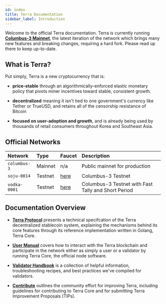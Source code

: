 ```yaml
---
id: index
title: Terra Documentation
sidebar_label: Introduction
---
```


Welcome to the official Terra documentation. Terra is currently running [**Columbus-3 Mainnet**](columbus3.md), the latest iteration of the network which brings many new features and breaking changes, requiring a hard fork. Please read up there to keep up-to-date.

## What is Terra?

Put simply, Terra is a new cryptocurrency that is:

* **price-stable** through an algorithmically-enforced elastic monetary policy that pivots miner incentives toward stable, consistent growth.

* **decentralized** meaning it isn't tied to one government's currency like Tether or TrueUSD, and retains all of the censorship resistance of Bitcoin

* **focused on user-adoption and growth**, and is already being used by thousands of retail consumers throughout Korea and Southeast Asia.

## Official Networks

| Network | Type | Faucet | Description |
| :-- | :-- | :-- | :-- |
| `columbus-3` | Mainnet | n/a | Public mainnet for production |
| `soju-0014` | Testnet | [here](https://soju-faucet.terra.money/) | Columbus-3 Testnet |
| `vodka-0001` | Testnet | [here](https://faucet.terra.money/) | Columbus-3 Testnet with Fast Tally and Short Period |

## Documentation Overview

- [**Terra Protocol**](dev-how-terra-works.md) presents a technical specifcation of the Terra decentralized stablecoin system, explaining the mechanisms behind its core features through its reference implementation written in Golang, Terra Core.

- [**User Manual**](node-installation.md) covers how to interact with the Terra blockchain and participate in the network either as simply a user or a validator by running Terra Core, the official node software.

- [**Validator Handbook**](validator-intro.md) is a collection of helpful information, troubleshooting recipes, and best practices we've compiled for validators.

- [**Contribute**](contribute-contributing.md) outlines the community effort for improving Terra, including guidelines for contributing to Terra Core and for submitting Terra Improvement Proposals (TIPs).